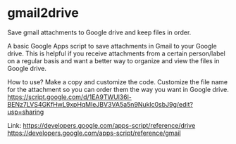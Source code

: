 # gmail2drive
Save gmail attachments to Google drive and keep files in order.

A basic Google Apps script to save attachments in Gmail to your Google drive. This is helpful if you receive attachments from a certain person/label on a regular basis and want a better way to organize and view the files in Google drive.

How to use?
Make a copy and customize the code. Customize the file name for the attachment so you can order them the way you want in Google drive.
https://script.google.com/d/1EA9TWUl36l-BENz7LVS4GKfHwL9xpHqMleJBV3VA5a5n9Nuklc0sbJ9g/edit?usp=sharing

Link:
https://developers.google.com/apps-script/reference/drive
https://developers.google.com/apps-script/reference/gmail
